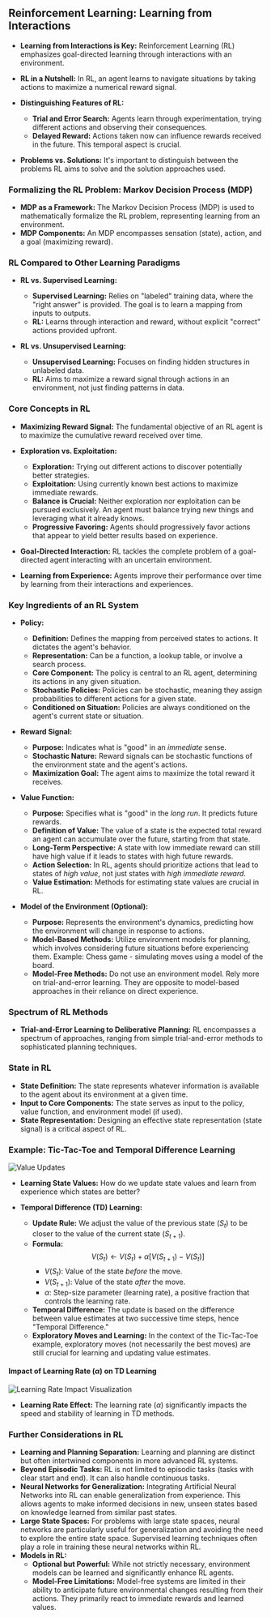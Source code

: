 ## Reinforcement Learning: Learning from Interactions

* **Learning from Interactions is Key:**  Reinforcement Learning (RL) emphasizes goal-directed learning through interactions with an environment.

* **RL in a Nutshell:** In RL, an agent learns to navigate situations by taking actions to maximize a numerical reward signal.

* **Distinguishing Features of RL:**
    * **Trial and Error Search:** Agents learn through experimentation, trying different actions and observing their consequences.
    * **Delayed Reward:** Actions taken now can influence rewards received in the future. This temporal aspect is crucial.

* **Problems vs. Solutions:** It's important to distinguish between the problems RL aims to solve and the solution approaches used.

### Formalizing the RL Problem: Markov Decision Process (MDP)

* **MDP as a Framework:** The Markov Decision Process (MDP) is used to mathematically formalize the RL problem, representing learning from an environment.
* **MDP Components:** An MDP encompasses sensation (state), action, and a goal (maximizing reward).

### RL Compared to Other Learning Paradigms

* **RL vs. Supervised Learning:**
    * **Supervised Learning:** Relies on "labeled" training data, where the "right answer" is provided. The goal is to learn a mapping from inputs to outputs.
    * **RL:** Learns through interaction and reward, without explicit "correct" actions provided upfront.

* **RL vs. Unsupervised Learning:**
    * **Unsupervised Learning:** Focuses on finding hidden structures in unlabeled data.
    * **RL:**  Aims to maximize a reward signal through actions in an environment, not just finding patterns in data.

### Core Concepts in RL

* **Maximizing Reward Signal:** The fundamental objective of an RL agent is to maximize the cumulative reward received over time.
* **Exploration vs. Exploitation:**
    * **Exploration:** Trying out different actions to discover potentially better strategies.
    * **Exploitation:**  Using currently known best actions to maximize immediate rewards.
    * **Balance is Crucial:**  Neither exploration nor exploitation can be pursued exclusively. An agent must balance trying new things and leveraging what it already knows.
    * **Progressive Favoring:** Agents should progressively favor actions that appear to yield better results based on experience.

* **Goal-Directed Interaction:** RL tackles the complete problem of a goal-directed agent interacting with an uncertain environment.
* **Learning from Experience:** Agents improve their performance over time by learning from their interactions and experiences.

### Key Ingredients of an RL System

* **Policy:**
    * **Definition:** Defines the mapping from perceived states to actions. It dictates the agent's behavior.
    * **Representation:** Can be a function, a lookup table, or involve a search process.
    * **Core Component:** The policy is central to an RL agent, determining its actions in any given situation.
    * **Stochastic Policies:** Policies can be stochastic, meaning they assign probabilities to different actions for a given state.
    * **Conditioned on Situation:** Policies are always conditioned on the agent's current state or situation.

* **Reward Signal:**
    * **Purpose:** Indicates what is "good" in an *immediate* sense.
    * **Stochastic Nature:** Reward signals can be stochastic functions of the environment state and the agent's actions.
    * **Maximization Goal:** The agent aims to maximize the total reward it receives.

* **Value Function:**
    * **Purpose:** Specifies what is "good" in the *long run*. It predicts future rewards.
    * **Definition of Value:** The value of a state is the expected total reward an agent can accumulate over the future, starting from that state.
    * **Long-Term Perspective:** A state with low immediate reward can still have high value if it leads to states with high future rewards.
    * **Action Selection:** In RL, agents should prioritize actions that lead to states of *high value*, not just states with *high immediate reward*.
    * **Value Estimation:** Methods for estimating state values are crucial in RL.

* **Model of the Environment (Optional):**
    * **Purpose:** Represents the environment's dynamics, predicting how the environment will change in response to actions.
    * **Model-Based Methods:** Utilize environment models for planning, which involves considering future situations before experiencing them.  Example: Chess game - simulating moves using a model of the board.
    * **Model-Free Methods:** Do not use an environment model. Rely more on trial-and-error learning. They are opposite to model-based approaches in their reliance on direct experience.

### Spectrum of RL Methods

* **Trial-and-Error Learning to Deliberative Planning:** RL encompasses a spectrum of approaches, ranging from simple trial-and-error methods to sophisticated planning techniques.

### State in RL

* **State Definition:** The state represents whatever information is available to the agent about its environment at a given time.
* **Input to Core Components:** The state serves as input to the policy, value function, and environment model (if used).
* **State Representation:** Designing an effective state representation (state signal) is a critical aspect of RL.

### Example: Tic-Tac-Toe and Temporal Difference Learning
![Value Updates](valueupdates.png)

* **Learning State Values:** How do we update state values and learn from experience which states are better?

* **Temporal Difference (TD) Learning:**
    * **Update Rule:**  We adjust the value of the previous state ($S_t$) to be closer to the value of the current state ($S_{t+1}$).
    * **Formula:**
       $$V(S_t) \leftarrow V(S_t) + \alpha [V(S_{t+1}) - V(S_t)]$$
        * $V(S_t)$: Value of the state *before* the move.
        * $V(S_{t+1})$: Value of the state *after* the move.
        * $\alpha$: Step-size parameter (learning rate), a positive fraction that controls the learning rate.
    * **Temporal Difference:** The update is based on the difference between value estimates at two successive time steps, hence "Temporal Difference."
    * **Exploratory Moves and Learning:**  In the context of the Tic-Tac-Toe example, exploratory moves (not necessarily the best moves) are still crucial for learning and updating value estimates.

#### Impact of Learning Rate ($\alpha$) on TD Learning
![Learning Rate Impact Visualization](learningrateimpact.png)

* **Learning Rate Effect:** The learning rate ($\alpha$) significantly impacts the speed and stability of learning in TD methods.

### Further Considerations in RL

* **Learning and Planning Separation:** Learning and planning are distinct but often intertwined components in more advanced RL systems.
* **Beyond Episodic Tasks:** RL is not limited to episodic tasks (tasks with clear start and end). It can also handle continuous tasks.
* **Neural Networks for Generalization:** Integrating Artificial Neural Networks into RL can enable generalization from experience. This allows agents to make informed decisions in new, unseen states based on knowledge learned from similar past states.
* **Large State Spaces:** For problems with large state spaces, neural networks are particularly useful for generalization and avoiding the need to explore the entire state space. Supervised learning techniques often play a role in training these neural networks within RL.
* **Models in RL:**
    * **Optional but Powerful:** While not strictly necessary, environment models can be learned and significantly enhance RL agents.
    * **Model-Free Limitations:** Model-free systems are limited in their ability to anticipate future environmental changes resulting from their actions. They primarily react to immediate rewards and learned values.